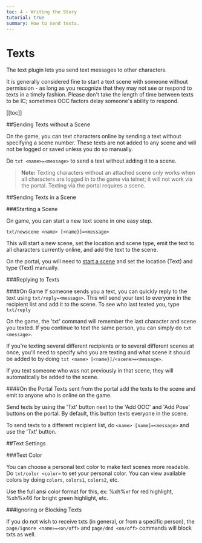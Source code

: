 ```yaml
---
toc: 4 - Writing the Story
tutorial: true
summary: How to send texts.
---
```

# Texts

The text plugin lets you send text messages to other characters.

It is generally considered fine to start a text scene with someone without permission - as long as you recognize that they may not see or respond to texts in a timely fashion. Please don't take the length of time between texts to be IC; sometimes OOC factors delay someone's ability to respond.

[[toc]]

##Sending Texts without a Scene

On the game, you can text characters online by sending a text without specifying a scene number. These texts are not added to any scene and will not be logged or saved unless you do so manually.

Do `txt <name>=<message>` to send a text without adding it to a scene.

> **Note:** Texting characters without an attached scene only works when all characters are logged in to the game via telnet; it will not work via the portal. Texting via the portal requires a scene.

##Sending Texts in a Scene

###Starting a Scene

On game, you can start a new text scene in one easy step.

`txt/newscene <name> [<name}]=<message>`

This will start a new scene, set the location and scene type, emit the text to all characters currently online, and add the text to the scene.

On the portal, you will need to [start a scene](/help/scenes_tutorial#starting-a-scene) and set the location (Text) and type (Text) manually.

###Replying to Texts

####On Game
If someone sends you a text, you can quickly reply to the text using `txt/reply=<message>`. This will send your text to everyone in the recipient list and add it to the scene. To see who last texted you, type `txt/reply`

On the game, the 'txt' command will remember the last character and scene you texted. If you continue to text the same person, you can simply do `txt <message>`.

If you're texting several different recipients or to several different scenes at once, you'll need to specify who you are texting and what scene it should be added to by doing `txt <name> [<name}]/<scene>=<message>`.

If you text someone who was not previously in that scene, they will automatically be added to the scene.

####On the Portal
Texts sent from the portal add the texts to the scene and emit to anyone who is online on the game.

Send texts by using the 'Txt' button next to the 'Add OOC' and 'Add Pose' buttons on the portal. By default, this button texts everyone in the scene.

To send texts to a different recipient list, do `<name> [name]=<message>` and use the 'Txt' button.

##Text Settings

###Text Color

You can choose a personal text color to make text scenes more readable. Do `txt/color <color>` to set your personal color.  You can view available colors by doing `colors`, `colors1`, `colors2`, etc.

Use the full ansi color format for this, ex: \%xh\%xr for red highlight, \%xh\%x46 for bright green highlight, etc.

###Ignoring or Blocking Texts

If you do not wish to receive txts (in general, or from a specific person), the `page/ignore <name>=<on/off>` and `page/dnd <on/off>` commands will block txts as well.
